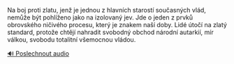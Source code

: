 
Na boj proti zlatu, jenž je jednou z hlavních starostí současných vlád, nemůže být pohlíženo jako na izolovaný jev. Jde o jeden z prvků obrovského ničivého procesu, který je znakem naší doby. Lidé útočí na zlatý standard, protože chtějí nahradit svobodný obchod národní autarkií, mír válkou, svobodu totalitní všemocnou vládou.

[🔊 Poslechnout audio](/data/7-paragraphs/audio/chapter_86/para_006-Na-boj-proti-zlatu-jen-je-jednou-z-hlavnch-star.mp3)
